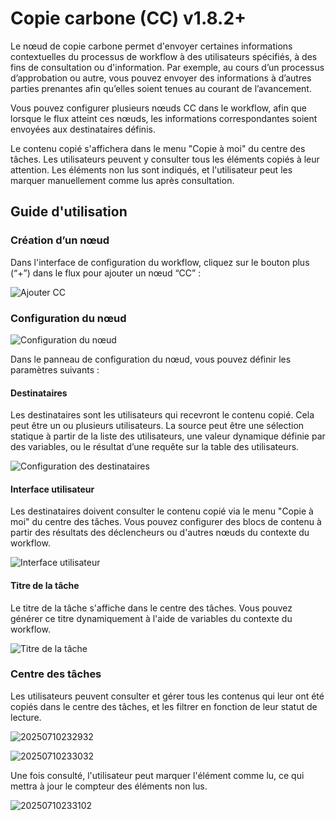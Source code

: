 # Copie carbone (CC) <Badge>v1.8.2+</Badge>

<PluginInfo name="workflow-cc" link="/handbook/workflow-cc"></PluginInfo>

Le nœud de copie carbone permet d'envoyer certaines informations contextuelles du processus de workflow à des utilisateurs spécifiés, à des fins de consultation ou d'information. Par exemple, au cours d’un processus d’approbation ou autre, vous pouvez envoyer des informations à d’autres parties prenantes afin qu’elles soient tenues au courant de l’avancement.

Vous pouvez configurer plusieurs nœuds CC dans le workflow, afin que lorsque le flux atteint ces nœuds, les informations correspondantes soient envoyées aux destinataires définis.

Le contenu copié s'affichera dans le menu "Copie à moi" du centre des tâches. Les utilisateurs peuvent y consulter tous les éléments copiés à leur attention. Les éléments non lus sont indiqués, et l'utilisateur peut les marquer manuellement comme lus après consultation.

## Guide d'utilisation

### Création d’un nœud

Dans l'interface de configuration du workflow, cliquez sur le bouton plus (“+”) dans le flux pour ajouter un nœud “CC” :

![Ajouter CC](https://static-docs.nocobase.com/20250710222842.png)

### Configuration du nœud

![Configuration du nœud](https://static-docs.nocobase.com/20250710224041.png)

Dans le panneau de configuration du nœud, vous pouvez définir les paramètres suivants :

#### Destinataires

Les destinataires sont les utilisateurs qui recevront le contenu copié. Cela peut être un ou plusieurs utilisateurs. La source peut être une sélection statique à partir de la liste des utilisateurs, une valeur dynamique définie par des variables, ou le résultat d’une requête sur la table des utilisateurs.

![Configuration des destinataires](https://static-docs.nocobase.com/20250710224421.png)

#### Interface utilisateur

Les destinataires doivent consulter le contenu copié via le menu "Copie à moi" du centre des tâches. Vous pouvez configurer des blocs de contenu à partir des résultats des déclencheurs ou d'autres nœuds du contexte du workflow.

![Interface utilisateur](https://static-docs.nocobase.com/20250710225400.png)

#### Titre de la tâche

Le titre de la tâche s'affiche dans le centre des tâches. Vous pouvez générer ce titre dynamiquement à l'aide de variables du contexte du workflow.

![Titre de la tâche](https://static-docs.nocobase.com/20250710225603.png)

### Centre des tâches

Les utilisateurs peuvent consulter et gérer tous les contenus qui leur ont été copiés dans le centre des tâches, et les filtrer en fonction de leur statut de lecture.

![20250710232932](https://static-docs.nocobase.com/20250710232932.png)

![20250710233032](https://static-docs.nocobase.com/20250710233032.png)

Une fois consulté, l'utilisateur peut marquer l'élément comme lu, ce qui mettra à jour le compteur des éléments non lus.

![20250710233102](https://static-docs.nocobase.com/20250710233102.png)
